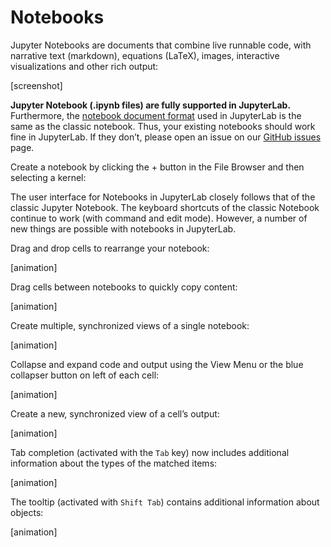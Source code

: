 
# Notebooks

Jupyter Notebooks are documents that combine live runnable code, with narrative
text (markdown), equations (LaTeX), images, interactive visualizations and other
rich output:

[screenshot]

**Jupyter Notebook (.ipynb files) are fully supported in JupyterLab.**
Furthermore, the [notebook document
format](http://nbformat.readthedocs.io/en/latest/) used in JupyterLab is the
same as the classic notebook. Thus, your existing notebooks should work fine in
JupyterLab. If they don’t, please open an issue on our [GitHub
issues](https://github.com/jupyterlab/jupyterlab/issues) page.

Create a notebook by clicking the + button in the File Browser and then
selecting a kernel:

The user interface for Notebooks in JupyterLab closely follows that of the
classic Jupyter Notebook. The keyboard shortcuts of the classic Notebook
continue to work (with command and edit mode). However, a number of new things
are possible with notebooks in JupyterLab.

Drag and drop cells to rearrange your notebook:

[animation]

Drag cells between notebooks to quickly copy content:

[animation]

Create multiple, synchronized views of a single notebook:

[animation]

Collapse and expand code and output using the View Menu or the blue collapser
button on left of each cell:

[animation]

Create a new, synchronized view of a cell’s output:

[animation]

Tab completion (activated with the `Tab` key) now includes additional
information about the types of the matched items:

[animation]

The tooltip (activated with `Shift Tab`) contains additional information about
objects:

[animation]

